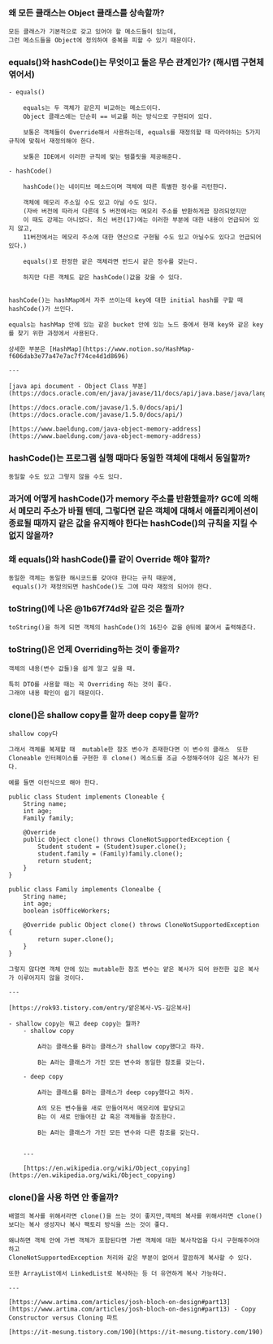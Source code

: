 ### 왜 모든 클래스는 Object 클래스를 상속할까?
    
    모든 클래스가 기본적으로 갖고 있어야 할 메소드들이 있는데,
    그런 메소드들을 Object에 정의하여 중복을 피할 수 있기 때문이다.
    
### equals()와 hashCode()는 무엇이고 둘은 무슨 관계인가? (해시맵 구현체 엮어서)
    - equals()
        
        equals는 두 객체가 같은지 비교하는 메소드이다. 
        Object 클래스에는 단순히 == 비교를 하는 방식으로 구현되어 있다.
        
        보통은 객체들이 Override해서 사용하는데, equals를 재정의할 때 따라야하는 5가지 규칙에 맞춰서 재정의해야 한다.
        
        보통은 IDE에서 이러한 규칙에 맞는 템플릿을 제공해준다.
        
    - hashCode()
        
        hashCode()는 네이티브 메소드이며 객체에 따른 특별한 정수를 리턴한다.
        
        객체에 메모리 주소일 수도 있고 아닐 수도 있다.
        (자바 버전에 따라서 다른데 5 버전에서는 메모리 주소를 반환하게끔 장려되었지만 
        이 때도 강제는 아니었다. 최신 버전(17)에는 이러한 부분에 대한 내용이 언급되어 있지 않고,
        11버전에서는 메모리 주소에 대한 연산으로 구현될 수도 있고 아닐수도 있다고 언급되어 있다.)
        
        equals()로 판정한 같은 객체라면 반드시 같은 정수를 갖는다.
        
        하지만 다른 객체도 같은 hashCode()값을 갖을 수 있다.
        
    
    hashCode()는 hashMap에서 자주 쓰이는데 key에 대한 initial hash를 구할 때 hashCode()가 쓰인다.
    
    equals는 hashMap 안에 있는 같은 bucket 안에 있는 노드 중에서 현재 key와 같은 key를 찾기 위한 과정에서 사용된다. 
    
    상세한 부분은 [HashMap](https://www.notion.so/HashMap-f606dab3e77a47e7ac7f74ce4d1d8696) 
    
    ---
    
    [java api document - Object Class 부분](https://docs.oracle.com/en/java/javase/11/docs/api/java.base/java/lang/Object.html#hashCode())
    
    [https://docs.oracle.com/javase/1.5.0/docs/api/](https://docs.oracle.com/javase/1.5.0/docs/api/)
    
    [https://www.baeldung.com/java-object-memory-address](https://www.baeldung.com/java-object-memory-address)
    
### hashCode()는 프로그램 실행 때마다 동일한 객체에 대해서 동일할까?
    
    동일할 수도 있고 그렇지 않을 수도 있다.
    
### 과거에 어떻게 hashCode()가 memory 주소를 반환했을까? GC에 의해서 메모리 주소가 바뀔 텐데, 그렇다면 같은 객체에 대해서 애플리케이션이 종료될 때까지 같은 값을 유지해야 한다는 hashCode()의 규칙을 지킬 수 없지 않을까?
### 왜 equals()와 hashCode()를 같이 Override 해야 할까?
    
    동일한 객체는 동일한 해시코드를 갖아야 한다는 규칙 때문에,
     equals()가 재정의되면 hashCode()도 그에 따라 재정의 되어야 한다.
    
### toString()에 나온 @1b67f74d와 같은 것은 뭘까?
    
    toString()을 하게 되면 객체의 hashCode()의 16진수 값을 @뒤에 붙여서 출력해준다.
    
### toString()은 언제 Overriding하는 것이 좋을까?
    
    객체의 내용(변수 값들)을 쉽게 알고 싶을 때.
    
    특히 DTO를 사용할 때는 꼭 Overriding 하는 것이 좋다.
    그래야 내용 확인이 쉽기 때문이다.
    
### clone()은 shallow copy를 할까 deep copy를 할까?
    
    shallow copy다 
    
    그래서 객체를 복제할 때  mutable한 참조 변수가 존재한다면 이 변수의 클래스  또한 Cloneable 인터페이스를 구현한 후 clone() 메소드를 조금 수정해주어야 깊은 복사가 된다.
    
    예를 들면 이런식으로 해야 한다.
    
    public class Student implements Cloneable { 
    	String name; 
    	int age; 
    	Family family; 
    
    	@Override 
    	public Object clone() throws CloneNotSupportedException { 
    		Student student = (Student)super.clone(); 
    		student.family = (Family)family.clone(); 
    		return student; 
    	} 
    }
    
    public class Family implements Clonealbe { 
    	String name; 
    	int age; 
    	boolean isOfficeWorkers;
     
    	@Override public Object clone() throws CloneNotSupportedException { 
    		return super.clone(); 
    	} 
    }
    
    그렇지 않다면 객체 안에 있는 mutable한 참조 변수는 얕은 복사가 되어 완전한 깊은 복사가 이루어지지 않을 것이다. 
    
    ---
    
    [https://rok93.tistory.com/entry/얕은복사-VS-깊은복사]
    
    - shallow copy는 뭐고 deep copy는 뭘까?
        - shallow copy
            
            A라는 클래스를 B라는 클래스가 shallow copy했다고 하자.
            
            B는 A라는 클래스가 가진 모든 변수와 동일한 참조를 갖는다.
            
        - deep copy
            
            A라는 클래스를 B라는 클래스가 deep copy했다고 하자.
            
            A의 모든 변수들을 새로 만들어져서 메모리에 할당되고
            B는 이 새로 만들어진 값 혹은 객체들을 참조한다.
            
            B는 A라는 클래스가 가진 모든 변수와 다른 참조를 갖는다.
            
        
        ---
        
        [https://en.wikipedia.org/wiki/Object_copying](https://en.wikipedia.org/wiki/Object_copying)

### clone()을 사용 하면 안 좋을까?


    배열의 복사를 위해서라면 clone()을 쓰는 것이 좋지만,객체의 복사를 위해서라면 clone()보다는 복사 생성자나 복사 팩토리 방식을 쓰는 것이 좋다.

    왜냐하면 객체 안에 가변 객체가 포함된다면 가변 객체에 대한 복사작업을 다시 구현해주어야 하고
    CloneNotSupportedException 처리와 같은 부분이 없어서 깔끔하게 복사할 수 있다.

    또한 ArrayList에서 LinkedList로 복사하는 등 더 유연하게 복사 가능하다.

    ---

    [https://www.artima.com/articles/josh-bloch-on-design#part13](https://www.artima.com/articles/josh-bloch-on-design#part13) - Copy Constructor versus Cloning 파트

    [https://it-mesung.tistory.com/190](https://it-mesung.tistory.com/190)

